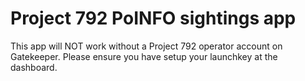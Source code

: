 # Project 792 PoINFO sightings app
This app will NOT work without a Project 792 operator account on Gatekeeper.
Please ensure you have setup your launchkey at the dashboard.
